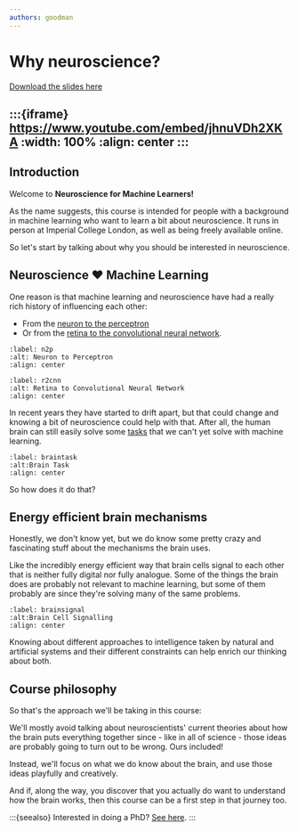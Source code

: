 ```yaml
---
authors: goodman
---
```


# Why neuroscience?

[Download the slides here](slides/W0-V0-why-neuroscience.pptx)

:::{iframe} https://www.youtube.com/embed/jhnuVDh2XKA
:width: 100%
:align: center
:::
---

## Introduction

Welcome to **Neuroscience for Machine Learners!**

As the name suggests, this course is intended for people with a background in machine learning who want to learn a bit about neuroscience. It runs in person at Imperial College London, as well as being freely available online.

So let's start by talking about why you should be interested in neuroscience.

## Neuroscience ❤️ Machine Learning

One reason is that machine learning and neuroscience have had a really rich history of influencing each other:

* From the [neuron to the perceptron](#n2p)
* Or from the [retina to the convolutional neural network](#r2cnn).

```{figure} figures/neuron2perceptron.jpg
:label: n2p
:alt: Neuron to Perceptron
:align: center
```

```{figure} figures/retina2cnn.jpg
:label: r2cnn
:alt: Retina to Convolutional Neural Network
:align: center
```

In recent years they have started to drift apart, but that could change and knowing a bit of neuroscience could help with that. After all, the human brain can still easily solve some [tasks](#braintask) that we can't yet solve with machine learning.

```{figure} figures/braintask.png
:label: braintask
:alt:Brain Task
:align: center
```

So how does it do that?

## Energy efficient brain mechanisms

Honestly, we don't know yet, but we do know some pretty crazy and fascinating stuff about the mechanisms the brain uses.

Like the incredibly energy efficient way that brain cells signal to each other that is neither fully digital nor fully analogue. Some of the things the brain does are probably not relevant to machine learning, but some of them probably are since they're solving many of the same problems.

```{figure} figures/brainsignal.png
:label: brainsignal
:alt:Brain Cell Signalling
:align: center
```

Knowing about different approaches to intelligence taken by natural and artificial systems and their different constraints can help enrich our thinking about both.

## Course philosophy

So that's the approach we'll be taking in this course:

We'll mostly avoid talking about neuroscientists' current theories about how the brain puts everything together since - like in all of science - those ideas are probably going to turn out to be wrong. Ours included!

Instead, we'll focus on what we do know about the brain, and use those ideas playfully and creatively.

And if, along the way, you discover that you actually do want to understand how the brain works, then this course can be a first step in that journey too.

:::{seealso}
Interested in doing a PhD? [See here](http://neural-reckoning.org/apply_phd.html).
:::
